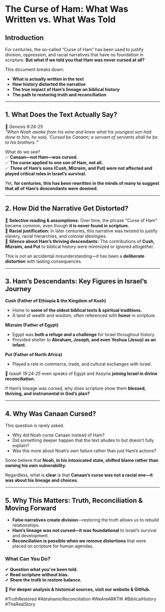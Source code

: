 # The Curse of Ham: What Was Written vs. What Was Told  

## **Introduction**  
For centuries, the so-called “Curse of Ham” has been used to justify division, oppression, and racial narratives that have no foundation in scripture. **But what if we told you that Ham was never cursed at all?**  

This document breaks down:  
- **What is actually written in the text**  
- **How history distorted the narrative**  
- **The true impact of Ham’s lineage on biblical history**  
- **The path to restoring truth and reconciliation**  

---

## **1. What Does the Text Actually Say?**  

📖 *Genesis 9:24-25*  
*"When Noah awoke from his wine and knew what his youngest son had done to him, he said, ‘Cursed be Canaan; a servant of servants shall he be to his brothers.’”*  

What do we see?  
✅ **Canaan—not Ham—was cursed.**  
✅ **The curse applied to one son of Ham, not all.**  
✅ **Three of Ham’s sons (Cush, Mizraim, and Put) were not affected and played critical roles in Israel’s survival.**  

Yet, **for centuries, this has been rewritten in the minds of many to suggest that all of Ham’s descendants were doomed.**  

---

## **2. How Did the Narrative Get Distorted?**  

🔹 **Selective reading & assumptions:** Over time, the phrase "Curse of Ham" became common, even though **it is never found in scripture.**  
🔹 **Racial justification:** In later centuries, this narrative was twisted to justify slavery, racial hierarchies, and colonial ideologies.  
🔹 **Silence about Ham’s thriving descendants:** The contributions of **Cush, Mizraim, and Put** to biblical history were minimized or ignored altogether.  

This is not an accidental misunderstanding—it has been a **deliberate distortion** with lasting consequences.  

---

## **3. Ham’s Descendants: Key Figures in Israel’s Journey**  

**Cush (Father of Ethiopia & the Kingdom of Kush)**  
- Home to **some of the oldest biblical texts & spiritual traditions.**  
- A land of wealth and wisdom, often referenced with **honor** in scripture.  

**Mizraim (Father of Egypt)**  
- Egypt was **both a refuge and a challenge** for Israel throughout history.  
- Provided shelter to **Abraham, Joseph, and even Yeshua (Jesus) as an infant.**  

**Put (Father of North Africa)**  
- Played a role in commerce, trade, and cultural exchanges with Israel.  

📖 *Isaiah 19:24-25* even speaks of Egypt and Assyria **joining Israel in divine reconciliation.**  

If Ham’s lineage was cursed, why does scripture show them **blessed, thriving, and instrumental in God’s plan?**  

---

## **4. Why Was Canaan Cursed?**  

This question is rarely asked.  
- Why did Noah curse Canaan instead of Ham?  
- Did something deeper happen that the text alludes to but doesn’t fully explain?  
- Was this more about Noah’s own failure rather than just Ham’s actions?  

Some believe that **Noah, in his intoxicated state, shifted blame rather than owning his own vulnerability.**  

Regardless, what is **clear** is that **Canaan’s curse was not a racial one—it was about his lineage and choices.**  

---

## **5. Why This Matters: Truth, Reconciliation & Moving Forward**  

- **False narratives create division**—restoring the truth allows us to rebuild relationships.  
- **Ham’s lineage was not cursed—it was foundational** to Israel’s survival and development.  
- **Reconciliation is possible when we remove distortions** that were placed on scripture for human agendas.  

### **What Can You Do?**  
✔ **Question what you’ve been told.**  
✔ **Read scripture without bias.**  
✔ **Share the truth to restore balance.**  

🔗 **For deeper analysis & historical sources, visit our website & GitHub.**  

#TruthRestored #AbrahamicReconciliation #WeAreARKTIK #BiblicalHistory #TheRealStory  
